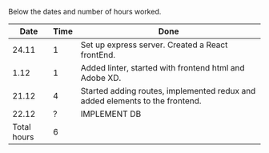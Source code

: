 Below the dates and number of hours worked.

|  Date  | Time   | Done          |
| ------ | ------ | ------------- |
| 24.11  | 1      | Set up express server. Created a React frontEnd. | 
| 1.12   | 1      | Added linter, started with frontend html and Adobe XD. | 
| 21.12  | 4      | Started adding routes, implemented redux and added elements to the frontend. | 
| 22.12  | ?      | IMPLEMENT DB | 
| Total hours | 6 |              | 